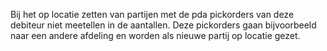Bij het op locatie zetten van partijen met de pda pickorders van deze debiteur niet meetellen in de aantallen. Deze pickorders gaan bijvoorbeeld naar een andere afdeling en worden als nieuwe partij op locatie gezet.